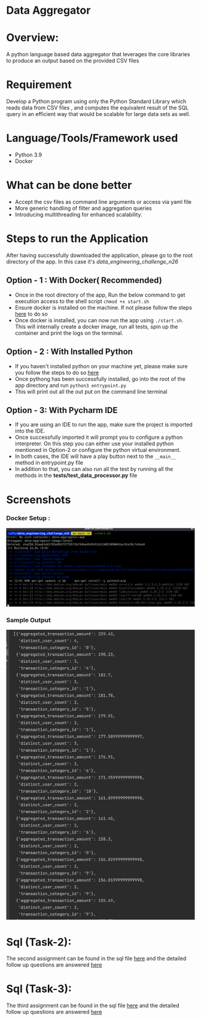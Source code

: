 # Data Aggregator

# Overview:
A python language  based data aggregator that leverages the core libraries to produce an output based on the provided CSV files


# Requirement
Develop a Python program using only the Python Standard Library which reads data from CSV files , and computes the equivalent result of the SQL query in an efficient way that would be scalable for large data sets as well.

# Language/Tools/Framework used
* Python 3.9
* Docker

# What can be done better
* Accept the csv files as command line arguments or access via yaml file
* More generic handling of filter and aggregation queries
* Introducing multithreading for enhanced scalability.

# Steps to run the Application
After having successfully downloaded the application, please go to the root directory of the app. In this case it's _data_engineering_challenge_n26_
## Option - 1 : With Docker( Recommended)
* Once in the root directory of the app, Run the below command to get execution access to the shell script 
`chmod +x start.sh`
* Ensure docker is installed on the machine. If not please follow the steps [here](https://docs.docker.com/desktop/install/mac-install/) to do so
* Once docker is installed, you can now run the app using `./start.sh`. This will internally create a docker image, run all tests, spin up the container and print the logs on the terminal.

## Option - 2 : With Installed Python
* If you haven't installed python on your machine yet, please make sure you follow the steps to do so [here](https://docs.python.org/3.9/using/mac.html)
* Once pythong has been successfully installed, go into the root of the app directory and run `python3 entrypoint.py`
* This will print out all the out put on the command line terminal

## Option - 3: With  Pycharm IDE
* If you are using an IDE to run the app, make sure the project is imported into the IDE.
* Once successfully imported it will prompt you to configure a python interpreter. On this step you can either use your installed python mentioned in Option-2 or configure the python virtual environment.
* In both cases, the IDE will have a play button next to the `__main__` method in entrypoint.py file
* In addition to that, you can also run all the test by running all the methods in the **tests/test_data_processor.py** file

# Screenshots
### Docker Setup : 
![img.png](images/docker_install.png)
### Sample Output
![img.png](images/sample_ouput.png)


# Sql (Task-2):
The second assignment can be found in the sql file [here](sql_tasks/task_2_feature_table_computation.sql) and the detailed follow up questions are answered [here](sql_tasks/task_2_feature_table_computation.md)

# Sql (Task-3):
The third assignment can be found in the sql file [here](sql_tasks/task_3_dimension_deduplication.sql) and the detailed follow up questions are answered [here]()




 
